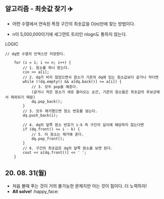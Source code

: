 ## 알고리즘 - 최솟값 찾기 :airplane:

 - 어떤 수열에서 연속된 특정 구간의 최솟값을 O(n)만에 찾는 방법이다.

 - n이 5,000,000이기에 세그먼트 트리인 nlogn도 통하지 않는다.

LOGIC
```
// dq엔 수열의 인덱스만 저장한다.

	for (i = 1; i <= n; i++) {
        // 1. 원소를 하나 받는다.
		cin >> a[i];
        // 2. dq가 비지 않았으면서 원소가 기존의 dq에 있는 원소값보다 같거나 작다면
		while (!dq.empty() && a[dq.back()] >= a[i]) {
            // 3. 모두 pop을 해준다. 
            (같거나 작은 원소가 새로 들어오는 순간, 기존의 원소들은 최솟값의 후보군에서 제외되기 때문)
			dq.pop_back();
		}
        // 3. 모두 제거했으면 원소 번호를 넣는다.
		dq.push_back(i);

        // 4. dq의 앞쪽 원소 번호가 i-k 즉 구간의 길이에 해당하지 않는다면
		if (dq.front() <= i - k) {
            // 5. 이 원소는 제거해 준다.
			dq.pop_front();
		}
        // 6. 구간의 최솟값은 dq의 앞쪽 원소를 보면 된다.
		cout << a[dq.front()] << ' ';
	}
```

## 20. 08. 31(월)
 - 처음 볼때 푸는 것이 거의 불가능한 문제지만 아는 것이 힘이다. 더 노력하자!
 - **All solve!** :happy_face: